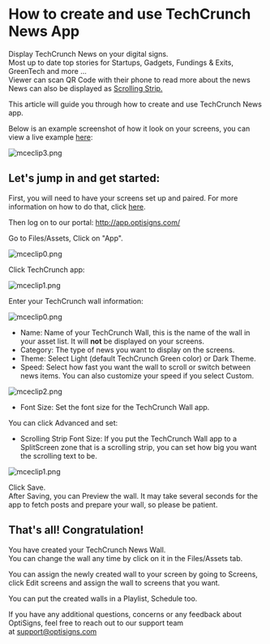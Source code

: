 # How to create and use TechCrunch News App

Display TechCrunch News on your digital signs.  
Most up to date top stories for Startups, Gadgets, Fundings & Exits, GreenTech and more ...  
Viewer can scan QR Code with their phone to read more about the news  
​News can also be displayed as [Scrolling Strip.](https://support.optisigns.com/hc/en-us/articles/360026559613)

This article will guide you through how to create and use TechCrunch News app.

Below is an example screenshot of how it look on your screens, you can view a live example [here](https://social-player.optisigns.com/techcrunch/?asset_id=md9JJe4Abuidwem2x):

![mceclip3.png](https://support.optisigns.com/hc/article_attachments/360055275493)

## **Let's jump in and get started:**

First, you will need to have your screens set up and paired. For more information on how to do that, click [here](https://www.optisigns.com/blog/how-to-set-up-digital-signs-with-optisigns-and-amazon-fire-tv).

Then log on to our portal: <http://app.optisigns.com/>

Go to Files/Assets, Click on "App".

![mceclip0.png](https://support.optisigns.com/hc/article_attachments/360054404074)

Click TechCrunch app:

![mceclip1.png](https://support.optisigns.com/hc/article_attachments/360055275453)

Enter your TechCrunch wall information:

![mceclip0.png](https://support.optisigns.com/hc/article_attachments/1500019182242)

* Name: Name of your TechCrunch Wall, this is the name of the wall in your asset list. It will **not** be displayed on your screens.
* Category: The type of news you want to display on the screens.
* Theme: Select Light (default TechCrunch Green color) or Dark Theme.
* Speed: Select how fast you want the wall to scroll or switch between news items. You can also customize your speed if you select Custom.

![mceclip2.png](https://support.optisigns.com/hc/article_attachments/26483207956499)

* Font Size: Set the font size for the TechCrunch Wall app.

You can click Advanced and set:

* Scrolling Strip Font Size: If you put the TechCrunch Wall app to a SplitScreen zone that is a scrolling strip, you can set how big you want the scrolling text to be.

![mceclip1.png](https://support.optisigns.com/hc/article_attachments/26483207963411)

Click Save.  
After Saving, you can Preview the wall. It may take several seconds for the app to fetch posts and prepare your wall, so please be patient.

## **That's all! Congratulation!**

You have created your TechCrunch News Wall.  
You can change the wall any time by click on it in the Files/Assets tab.

You can assign the newly created wall to your screen by going to Screens, click Edit screens and assign the wall to screens that you want.

You can put the created walls in a Playlist, Schedule too.

If you have any additional questions, concerns or any feedback about OptiSigns, feel free to reach out to our support team at [support@optisigns.com](mailto:support@optisigns.com)